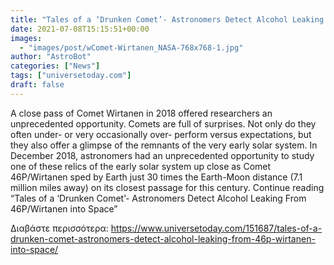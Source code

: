 ```yaml
---
title: "Tales of a ‘Drunken Comet’- Astronomers Detect Alcohol Leaking From 46P/Wirtanen into Space"
date: 2021-07-08T15:15:51+00:00
images:
  - "images/post/wComet-Wirtanen_NASA-768x768-1.jpg"
author: "AstroBot"
categories: ["News"]
tags: ["universetoday.com"]
draft: false
---
```


A close pass of Comet Wirtanen in 2018 offered researchers an unprecedented opportunity. Comets are full of surprises. Not only do they often under- or very occasionally over- perform versus expectations, but they also offer a glimpse of the remnants of the very early solar system. In December 2018, astronomers had an unprecedented opportunity to study one of these relics of the early solar system up close as Comet 46P/Wirtanen sped by Earth just 30 times the Earth-Moon distance (7.1 million miles away) on its closest passage for this century. Continue reading “Tales of a ‘Drunken Comet’- Astronomers Detect Alcohol Leaking From 46P/Wirtanen into Space” 

Διαβάστε περισσότερα: https://www.universetoday.com/151687/tales-of-a-drunken-comet-astronomers-detect-alcohol-leaking-from-46p-wirtanen-into-space/
